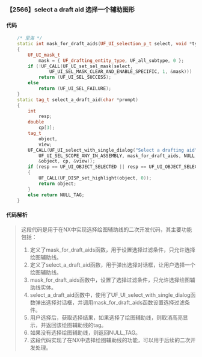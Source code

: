 ### 【2566】select a draft aid 选择一个辅助图形

#### 代码

```cpp
    /* 里海 */  
    static int mask_for_draft_aids(UF_UI_selection_p_t select, void *type)  
    {  
        UF_UI_mask_t  
            mask = { UF_drafting_entity_type, UF_all_subtype, 0 };  
        if (!UF_CALL(UF_UI_set_sel_mask(select,  
                UF_UI_SEL_MASK_CLEAR_AND_ENABLE_SPECIFIC, 1, &mask)))  
            return (UF_UI_SEL_SUCCESS);  
        else  
            return (UF_UI_SEL_FAILURE);  
    }  
    static tag_t select_a_draft_aid(char *prompt)  
    {  
        int  
            resp;  
        double  
            cp[3];  
        tag_t  
            object,  
            view;  
        UF_CALL(UF_UI_select_with_single_dialog("Select a drafting aid", prompt,  
            UF_UI_SEL_SCOPE_ANY_IN_ASSEMBLY, mask_for_draft_aids, NULL, &resp,  
            &object, cp, &view));  
        if (resp == UF_UI_OBJECT_SELECTED || resp == UF_UI_OBJECT_SELECTED_BY_NAME)  
        {  
            UF_CALL(UF_DISP_set_highlight(object, 0));  
            return object;  
        }  
        else return NULL_TAG;  
    }

```

#### 代码解析

> 这段代码是用于在NX中实现选择绘图辅助线的二次开发代码，其主要功能包括：
>
> 1. 定义了mask_for_draft_aids函数，用于设置选择过滤条件，只允许选择绘图辅助线。
> 2. 定义了select_a_draft_aid函数，用于弹出选择对话框，让用户选择一个绘图辅助线。
> 3. mask_for_draft_aids函数中，设置了选择过滤条件，只允许选择绘图辅助线实体。
> 4. select_a_draft_aid函数中，使用了UF_UI_select_with_single_dialog函数弹出选择对话框，并调用mask_for_draft_aids函数设置选择过滤条件。
> 5. 用户选择后，获取选择结果，如果选择了绘图辅助线，则取消高亮显示，并返回该绘图辅助线的tag。
> 6. 如果没有选择绘图辅助线，则返回NULL_TAG。
> 7. 这段代码实现了在NX中选择绘图辅助线的功能，可以用于后续的二次开发处理。
>
